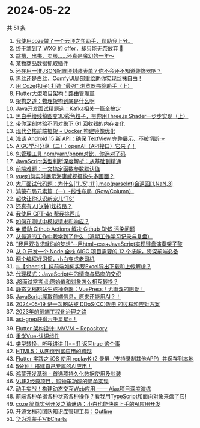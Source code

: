 # 2024-05-22

共 51 条

<!-- BEGIN JUEJIN -->
<!-- 最后更新时间 2024-05-22 01:01:04 +0800 -->
1. [我使用coze做了一个云顶之弈助手，帮助我上分。](https://juejin.cn/post/7370244444282667034)
1. [终于拿到了 WXG 的 offer，却只能无奈放弃 🥺](https://juejin.cn/post/7370682998990553100)
1. [跳槽、出书、卖房......还真是魔幻的一年～](https://juejin.cn/post/7369984692718616576)
1. [某物商品数据抓取插件](https://juejin.cn/post/7369865018765312034)
1. [还在用一堆JSON配置项封装表单？你不会还不知道装饰器吧？](https://juejin.cn/post/7370170468781506575)
1. [黑丝还是白丝，ComfyUI局部重绘助你实现丝袜自由！](https://juejin.cn/post/7370516186909622313)
1. [用 Coze(扣子) 打造 "最强" 浏览器书签助手（上）](https://juejin.cn/post/7369868541933338639)
1. [Flutter大型项目架构：路由管理篇](https://juejin.cn/post/7369856197514543139)
1. [架构之道：物理架构到底是什么啊](https://juejin.cn/post/7369934780749217804)
1. [Java开发面试精题选：Kafka相关一篇全搞定](https://juejin.cn/post/7369884289712324659)
1. [黑白手绘线稿图变3D彩色粒子，带你用Three.js Shader一步步实现（上）](https://juejin.cn/post/7370513151051530267)
1. [带你深刻体验不同对象下 G1 回收器的内存变化](https://juejin.cn/post/7369984692718157824)
1. [现代全栈前端框架 + Docker 构建镜像优化](https://juejin.cn/post/7370184763677917193)
1. [浅谈 Android 15 新 API：确保 TextView 完整展示、不被切断～](https://juejin.cn/post/7370170468780933135)
1. [AIGC学习分享（二）：openAI（API接口）它来了！](https://juejin.cn/post/7370197993678962738)
1. [包管理工具 npm/yarn/pnpm对比，你选对了码](https://juejin.cn/post/7370008254719803431)
1. [JavaScript类型判断深度解析：从基础到精通](https://juejin.cn/post/7369978126144847883)
1. [前端难题：一文搞定函数参数默认值](https://juejin.cn/post/7370344254693081097)
1. [vue如何实时展示海康威视摄像头多画面？](https://juejin.cn/post/7369783680425852938)
1. [大厂面试代码题：为什么['1','5','11'].map(parseInt)会返回[1,NaN,3]](https://juejin.cn/post/7370630910071373874)
1. [鸿蒙布局元素篇（一）-线性布局（Row/Column）](https://juejin.cn/post/7369865018765377570)
1. [超快让你认识新宠儿“TS”](https://juejin.cn/post/7369877722485047350)
1. [还真有人[送钟]炫技昂？](https://juejin.cn/post/7370344254693097481)
1. [我使用 GPT-4o 帮我挑西瓜](https://juejin.cn/post/7370327567763816498)
1. [如何在测试中模拟请求和响应？](https://juejin.cn/post/7369892677641388082)
1. [🍀 借助 Github Actions 解决 Github DNS 污染问题 ](https://juejin.cn/post/7369789429547302923)
1. [从最近的工作中我学到了什么（近期工作学习记录与复盘）](https://juejin.cn/post/7369934780748906508)
1. [“我用双指成就你的梦想”--用html+css+JavaScript实现键盘演奏架子鼓](https://juejin.cn/post/7370682158103756838)
1. [从 0 开发一个 Node 全栈 AIGC 项目需要的 12 个技能，资深前端必备](https://juejin.cn/post/7370640471393927178)
1. [两个编程好习惯，小白变成老司机](https://juejin.cn/post/7370513151051923483)
1. [💥【sheetjs】纯前端如何实现Excel导出下载和上传解析？](https://juejin.cn/post/7369903163803238415)
1. [代理模式：JavaScript中的情商与码商的交织](https://juejin.cn/post/7370197993679339570)
1. [JS面试常考点:原始值和对象怎么相互转换？](https://juejin.cn/post/7370993837303365670)
1. [静态文档网站生成神奇器：VuePress！尤雨溪的旧爱！](https://juejin.cn/post/7369868541934551055)
1. [JavaScript爬取前端信息，原来还能用AI？！](https://juejin.cn/post/7370994785656176667)
1. [2024-05-19 记一次网站被 DDoS(CC)攻击 的过程和应对方案](https://juejin.cn/post/7370138993063886900)
1. [2023年的前端工程化治理之路](https://juejin.cn/post/7370197993679355954)
1. [ast-grep获得六千星星⭐️！](https://juejin.cn/post/7369897767182139392)
1. [Flutter 架构设计: MVVM + Repository](https://juejin.cn/post/7370244444282994714)
1. [重学Vue-认识组件](https://juejin.cn/post/7369876349488021543)
1. [类型转换，听我讲讲 []==![] 返回true 这个事](https://juejin.cn/post/7371000326130106418)
1. [HTML5：从网页到富应用的跨越](https://juejin.cn/post/7370244444282896410)
1. [Flutter 实践之 iOS 使用 replayKit2 录屏（支持录制其他APP）并保存到本地](https://juejin.cn/post/7370002856038301696)
1. [5分钟！搭建自己专属的AI应用！](https://juejin.cn/post/7370164020869496859)
1. [鸿蒙开发基础 - 首选项持久化数据使用及封装](https://juejin.cn/post/7369909173940142089)
1. [VUE3经典项目，购物车功能的简单实现](https://juejin.cn/post/7370720522656235558)
1. [动手实战！构建动态交互Web应用 —— Ajax项目深度演练](https://juejin.cn/post/7370993837303709734)
1. [前端各种单据各种状态各种操作？看我用TypeScript和面向对象来盘了它!](https://juejin.cn/post/7370925894662193204)
1. [coze 简单实例开发之猜谜语：小白也能快速上手的AI应用开发](https://juejin.cn/post/7370184763679064073)
1. [开源文档和团队知识库管理工具：Outline](https://juejin.cn/post/7370002856039137280)
1. [华为鸿蒙手写ECharts ](https://juejin.cn/post/7370008254719950887)
<!-- END JUEJIN -->